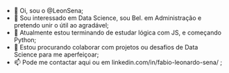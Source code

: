 - 👋 Oi, sou o @LeonSena;
- 👀 Sou interessado em Data Science, sou Bel. em Administração e pretendo unir o útil ao agradável;
- 🌱 Atualmente estou terminando de estudar lógica com JS, e começando Python;
- 💞️ Estou procurando colaborar com projetos ou desafios de Data Science para me aperfeiçoar;
- 📫 Pode me contactar aqui ou em linkedin.com/in/fabio-leonardo-sena/ ;

